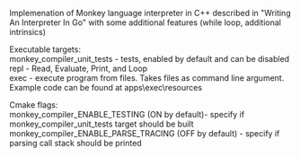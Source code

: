 Implemenation of Monkey language interpreter in C++ described in "Writing An Interpreter In Go" with some additional features (while loop, additional intrinsics)

Executable targets:  
monkey_compiler_unit_tests - tests, enabled by default and can be disabled  
repl - Read, Evaluate, Print, and Loop  
exec - execute program from files. Takes files as command line argument. Example code can be found at apps\exec\resources  

Cmake flags:  
monkey_compiler_ENABLE_TESTING (ON by default)- specify if monkey_compiler_unit_tests target should be built  
monkey_compiler_ENABLE_PARSE_TRACING (OFF by default) - specify if parsing call stack should be printed  
